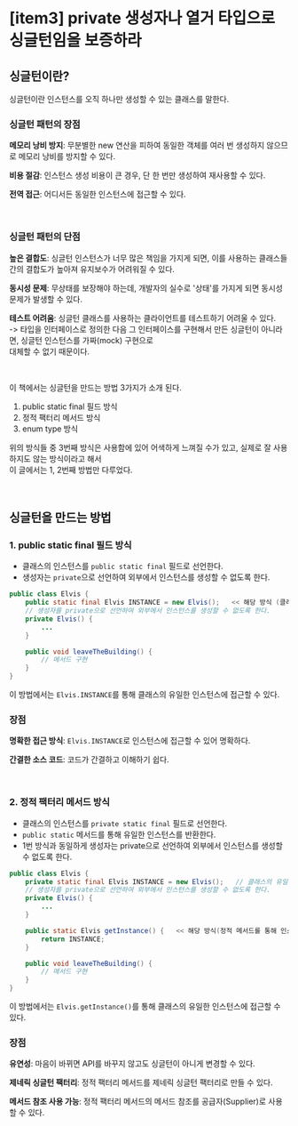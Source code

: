 # [item3] private 생성자나 열거 타입으로 싱글턴임을 보증하라

## 싱글턴이란?

싱글턴이란 인스턴스를 오직 하나만 생성할 수 있는 클래스를 말한다.

### 싱글턴 패턴의 장점
**메모리 낭비 방지**: 무분별한 new 연산을 피하여 동일한 객체를 여러 번 생성하지 않으므로 메모리 낭비를 방지할 수 있다.<br/>

**비용 절감**: 인스턴스 생성 비용이 큰 경우, 단 한 번만 생성하여 재사용할 수 있다.<br/>

**전역 접근**: 어디서든 동일한 인스턴스에 접근할 수 있다.<br/>

<br/>

### 싱글턴 패턴의 단점
**높은 결합도**: 싱글턴 인스턴스가 너무 많은 책임을 가지게 되면, 이를 사용하는 클래스들 간의 결합도가 높아져 유지보수가 어려워질 수 있다.<br/>

**동시성 문제**: 무상태를 보장해야 하는데, 개발자의 실수로 '상태'를 가지게 되면 동시성 문제가 발생할 수 있다.<br/>

**테스트 어려움**: 싱글턴 클래스를 사용하는 클라이언트를 테스트하기 어려울 수 있다.<br/>
-> 타입을 인터페이스로 정의한 다음 그 인터페이스를 구현해서 만든 싱글턴이 아니라면, 싱글턴 인스턴스를 가짜(mock) 구현으로 <br/>대체할 수 없기 때문이다.

<br/>

이 책에서는 싱글턴을 만드는 방법 3가지가 소개 된다. 
1. public static final 필드 방식 
2. 정적 팩터리 메서드 방식
3. enum type 방식

위의 방식들 중 3번째 방식은 사용함에 있어 어색하게 느껴질 수가 있고, 실제로 잘 사용하지도 않는 방식이라고 해서 <br/>
이 글에서는 1, 2번째 방법만 다루었다.

<br/>

## 싱글턴을 만드는 방법

### 1. public static final 필드 방식

- 클래스의 인스턴스를 `public static final` 필드로 선언한다.
- 생성자는 `private`으로 선언하여 외부에서 인스턴스를 생성할 수 없도록 한다.

```java
public class Elvis {
    public static final Elvis INSTANCE = new Elvis();   << 해당 방식 (클래스의 유일한 인스턴스를 생성하여 INSTANCE 필드에 저장)
    // 생성자를 private으로 선언하여 외부에서 인스턴스를 생성할 수 없도록 한다.
    private Elvis() {
        ...
    }

    public void leaveTheBuilding() {
        // 메서드 구현
    }
}
```

이 방법에서는 `Elvis.INSTANCE`를 통해 클래스의 유일한 인스턴스에 접근할 수 있다.

### 장점
**명확한 접근 방식**: `Elvis.INSTANCE`로 인스턴스에 접근할 수 있어 명확하다. <br/>

**간결한 소스 코드**: 코드가 간결하고 이해하기 쉽다. <br/>

<br/>

### 2. 정적 팩터리 메서드 방식
- 클래스의 인스턴스를 `private static final` 필드로 선언한다.
- `public static` 메서드를 통해 유일한 인스턴스를 반환한다.
- 1번 방식과 동일하게 생성자는 private으로 선언하여 외부에서 인스턴스를 생성할 수 없도록 한다.

```java
public class Elvis {
    private static final Elvis INSTANCE = new Elvis();   // 클래스의 유일한 인스턴스를 생성하여 INSTANCE 필드에 저장
    // 생성자를 private으로 선언하여 외부에서 인스턴스를 생성할 수 없도록 한다.
    private Elvis() {
        ...
    }

    public static Elvis getInstance() {   << 해당 방식(정적 메서드를 통해 인스턴스를 반환)
        return INSTANCE;
    }

    public void leaveTheBuilding() {
        // 메서드 구현
    }
}
```

이 방법에서는 `Elvis.getInstance()`를 통해 클래스의 유일한 인스턴스에 접근할 수 있다.

### 장점

**유연성**: 마음이 바뀌면 API를 바꾸지 않고도 싱글턴이 아니게 변경할 수 있다.

**제네릭 싱글턴 팩터리**: 정적 팩터리 메서드를 제네릭 싱글턴 팩터리로 만들 수 있다. <br/>

**메서드 참조 사용 가능**: 정적 팩터리 메서드의 메서드 참조를 공급자(Supplier)로 사용할 수 있다.